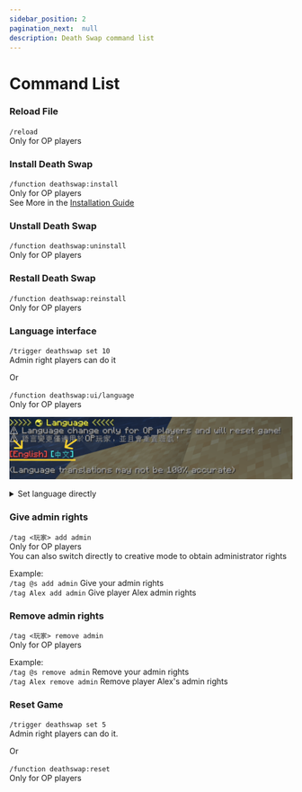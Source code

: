 ```yaml
---
sidebar_position: 2
pagination_next:  null 
description: Death Swap command list
---
```


# Command List

### Reload File

`/reload`   
Only for OP players  

### Install Death Swap

`/function deathswap:install`     
Only for OP players    
See More in the [Installation Guide](./install)

### Unstall Death Swap

 `/function deathswap:uninstall`   
Only for OP players 

### Restall Death Swap

 `/function deathswap:reinstall`   
Only for OP players 

### Language interface

`/trigger deathswap set 10`   
Admin right players can do it   

Or

`/function deathswap:ui/language`   
Only for OP players  

![language](./img/language_menu.png)

<details>
<summary>Set language directly</summary>

```mdx-code-block
import Tabs from '@theme/Tabs';
import TabItem from '@theme/TabItem';
```

#### For players with administrator rights

<Tabs groupId="language">
  <TabItem value="en" label="English">`/trigger deathswap set 11`</TabItem>
  <TabItem value="tw" label="中文">`/trigger deathswap set 12`</TabItem>
</Tabs>

#### For OP players
<Tabs groupId="language">
  <TabItem value="en" label="English">`/function deathswap:setting/language/en`</TabItem>
  <TabItem value="tw" label="中文">`/function deathswap:setting/language/tw`</TabItem>
</Tabs>

</details>

### Give admin rights

`/tag <玩家> add admin`   
Only for OP players    
You can also switch directly to creative mode to obtain administrator rights

Example:  
`/tag @s add admin` Give your admin rights  
`/tag Alex add admin` Give player Alex admin rights

### Remove admin rights

`/tag <玩家> remove admin`   
Only for OP players

Example:  
`/tag @s remove admin` Remove your admin rights  
`/tag Alex remove admin` Remove player Alex's admin rights

### Reset Game

`/trigger deathswap set 5`   
Admin right players can do it.

Or

`/function deathswap:reset`  
Only for OP players
